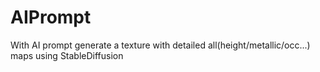 # AIPrompt
With AI prompt generate a texture with detailed all(height/metallic/occ...) maps using StableDiffusion
